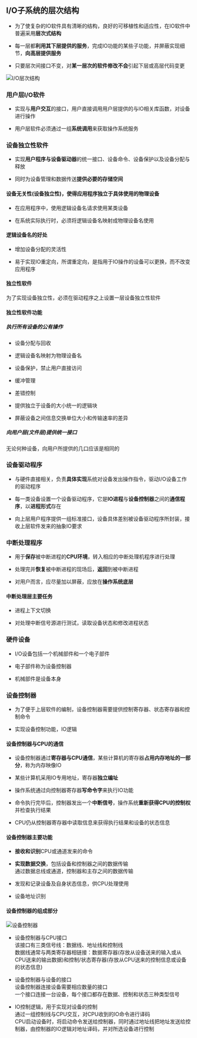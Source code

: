## I/O子系统的层次结构

- 为了使复杂的IO软件具有清晰的结构，良好的可移植性和适应性，在IO软件中普遍采用**层次式结构**

- 每一层都**利用其下层提供的服务**，完成IO功能的某些子功能，并屏蔽实现细节，**向高层提供服务**

- 只要层次间接口不变，对**某一层次的软件修改不会**引起下层或高层代码变更


![I/O层次结构](https://github.com/YC-L/Postgraduate-examination/blob/Operating-System/imgs/IO%E5%B1%82%E6%AC%A1%E7%BB%93%E6%9E%84.png "I/O层次结构") 

### 用户层I/O软件

- 实现与**用户交互**的接口，用户直接调用用户层提供的与IO相关库函数，对设备进行操作

- 用户层软件必须通过一组**系统调用**来获取操作系统服务

### 设备独立性软件

- 实现**用户程序与设备驱动器**的统一接口、设备命令、设备保护以及设备分配与释放

- 同时为设备管理和数据传送**提供必要的存储空间**

#### 设备无关性(设备独立性)，使得应用程序独立于具体使用的物理设备

- 在应用程序中，使用逻辑设备名请求使用某类设备

- 在系统实际执行时，必须将逻辑设备名映射成物理设备名使用

#### 逻辑设备名的好处

- 增加设备分配的灵活性

- 易于实现IO重定向，所谓重定向，是指用于IO操作的设备可以更换，而不改变应用程序

#### 独立性软件

为了实现设备独立性，必须在驱动程序之上设置一层设备独立性软件

#### 独立性软件功能

##### 执行所有设备的公有操作

- 设备分配与回收

- 逻辑设备名映射为物理设备名

- 设备保护，禁止用户直接访问

- 缓冲管理

- 差错控制

- 提供独立于设备的大小统一的逻辑块

- 屏蔽设备之间信息交换单位大小和传输速率的差异

##### 向用户层(文件层)提供统一接口

无论何种设备，向用户所提供的几口应该是相同的

### 设备驱动程序

- 与硬件直接相关，负责**具体实现**系统对设备发出操作指令，驱动I/O设备工作的驱动程序

- 每一类设备设置一个设备驱动程序，它是**IO进程**与**设备控制器**之间的**通信程序**，以**进程形式**存在

- 向上层用户程序提供一组标准接口，设备具体差别被设备驱动程序所封装，接收上层软件发来的抽象IO要求

### 中断处理程序

- 用于**保存**被中断进程的**CPU环境**，转入相应的中断处理机程序进行处理

- 处理完并**恢复**被中断进程的现场后，**返回**到被中断进程

- 对用户而言，应尽量加以屏蔽，应放在**操作系统底层**

#### 中断处理层主要任务

- 进程上下文切换

- 对处理中断信号源进行测试，读取设备状态和修改进程状态

### 硬件设备

- I/O设备包括一个机械部件和一个电子部件

- 电子部件称为设备控制器

- 机械部件是设备本身

### 设备控制器

- 为了便于上层软件的编制，设备控制器需要提供控制寄存器、状态寄存器和控制命令

- 实现设备控制功能，IO逻辑

#### 设备控制器与CPU的通信

- 设备控制器通过**寄存器与CPU通信**，某些计算机的寄存器**占用内存地址的一部分**，称为内存映像IO

- 某些计算机采用IO专用地址，寄存器**独立编址**

- 操作系统通过向控制器寄存器**写命令字**来执行IO功能

- 命令执行完毕后，控制器发出一个**中断信号**，操作系统**重新获得CPU的控制权**并检查执行结果

- CPU仍从控制器寄存器中读取信息来获得执行结果和设备的状态信息

#### 设备控制器主要功能

- **接收和识别**CPU或通道发来的命令

- **实现数据交换**，包括设备和控制器之间的数据传输
</br>通过数据总线或通道，控制器和主存之间的数据传输

- 发现和记录设备及自身状态信息，供CPU处理使用

- 设备地址识别

#### 设备控制器的组成部分

![设备控制器](https://github.com/YC-L/Postgraduate-examination/blob/Operating-System/imgs/%E8%AE%BE%E5%A4%87%E6%8E%A7%E5%88%B6%E5%99%A8.png "设备控制器")

- 设备控制器与CPU接口
</br>该接口有三类信号线：数据线、地址线和控制线
</br>数据线通常与两类寄存器相链接：数据寄存器(存放从设备送来的输入或从CPU送来的输出数据)和控制/状态寄存器(存放从CPU送来的控制信息或设备的状态信息)

- 设备控制器与设备的接口
</br>设备控制器连接设备需要相应数量的接口
</br>一个接口连接一台设备，每个接口都存在数据、控制和状态三种类型信号

- IO控制逻辑，用于实现对设备的控制
</br>通过一组控制线与CPU交互，对CPU收到的IO命令进行译码
</br>CPU启动设备时，将启动命令发送给控制器，同时通过地址线把地址发送给控制器，由控制器的IO逻辑对地址译码，并对所选设备进行控制




